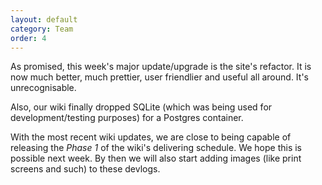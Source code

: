 ```yaml
---
layout: default
category: Team
order: 4
---
```


As promised, this week's major update/upgrade is the site's refactor. It is
now much better, much prettier, user friendlier and useful all around. It's
unrecognisable.

Also, our wiki finally dropped SQLite (which was being used for
development/testing purposes) for a Postgres container.

With the most recent wiki updates, we are close to being capable of releasing
the *Phase 1* of the wiki's delivering schedule. We hope this is possible next
week. By then we will also start adding images (like print screens and such)
to these devlogs.
